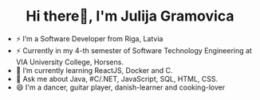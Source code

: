 <h1 align="center"> Hi there👋, I'm Julija Gramovica</h1>

- ⚡ I’m a Software Developer from Riga, Latvia
- ⚡ Currently in my 4-th semester of Software Technology Engineering at VIA University College, Horsens.
- 🌱 I’m currently learning ReactJS, Docker and C.
- 💬 Ask me about Java, #C/.NET, JavaScript, SQL, HTML, CSS.
- 😄 I'm a dancer, guitar player, danish-learner and cooking-lover 

<!--
**gramovi4a/gramovi4a** is a ✨ _special_ ✨ repository because its `README.md` (this file) appears on your GitHub profile.

Here are some ideas to get you started:

- 🔭 I’m currently working on ...

- 👯 I’m looking to collaborate on ...
- 🤔 I’m looking for help with ...
- 💬 Ask me about ...
- 📫 How to reach me: ...
- 😄 Pronouns: ...
-  Fun fact: ...
-->
